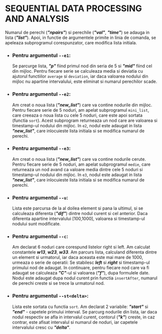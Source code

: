 # SEQUENTIAL DATA PROCESSING AND ANALYSIS
	
Numarul de perechi (***"npairs"***) si perechile (***"val"***, ***"time"***) se adauga in lista (***"list"***). Apoi, in functie de argumentele primite in linia de comanda, se apeleaza subprogramul corespunzator, care modifica lista initiala.

*	###	Pentru argumentul `--e1`:
	Se parcurge lista, ***"p"*** fiind primul nod din seria de 5 si ***"mid"*** fiind cel din mijloc. Pentru fiecare serie se calculeaza media si deviatia cu ajutorul functiilor `average` si `deviation`, iar daca valoarea nodului din mijloc nu apartine intervalului, este eliminat si numarul perechilor scade.

*	###	Pentru argumentul `--e2`:
	Am creat o noua lista (***"new_list"***) care va contine nodurile din mijloc. Pentru fiecare serie de 5 noduri, am apelat subprogramul `mini_list`, care creeaza o noua lista cu cele 5 noduri, care este apoi sortata (functia `sort`). Acest subprogram returneaza un nod care are valoarea si timestamp-ul nodului din mijloc. In `e2`, nodul este adaugat in lista ***"new_list"***, care inlocuieste lista initiala si se modifica numarul de perechi.

*	###	Pentru argumentul `--e3`:
	Am creat o noua lista (***"new_list"***) care va contine nodurile cerute. Pentru fiecare serie de 5 noduri, am apelat subprogramul `medie`, care returneaza un nod avand ca valoare media dintre cele 5 noduri si timestamp-ul nodului din mijloc. In `e3`, nodul este adaugat in lista ***"new_list"***, care inlocuieste lista initiala si se modifica numarul de perechi.

*	###	Pentru argumentul `--u`:
	Lista este parcursa de la al doilea element si pana la ultimul, si se calculeaza diferenta (***"dif"***) dintre nodul curent si cel anterior. Daca diferenta apartine intervalului [100,1000], valoarea si timestamp-ul nodului sunt modificate.

*	###	Pentru argumentul `--c`:
	Am declarat 6 noduri care corespund listelor right si left. Am calculat constantele ***w13***, ***w23***, ***w33***. Am parcurs lista, calculand diferenta dintre un element si urmatorul, iar daca aceasta este mai mare de 1000, urmeaza o serie de operatii: Se stabilesc ***left*** si ***right*** si timestamp-ul primului nod de adaugat. In continuare, pentru fiecare nod care va fi adaugat se calculeaza ***"C"***-ul si valoarea (***"f"***), dupa formulele date. Nodul este adaugat dupa nodul curent prin functia `insertAfter`, numarul de perechi creste si se trece la urmatorul nod.

*	###	Pentru argumentul `--st<delta>`:
	Lista este sortata cu functia `sort`. Am declarat 2 variabile: ***"start"*** si ***"end"*** - capetele primului interval. Se parcurg nodurile din lista, iar daca nodul respectiv se afla in intervalul curent, contorul (***"k"***) creste, in caz contrar, este afisat intervalul si numarul de noduri, iar capetele intervalului cresc cu ***"delta"***.
